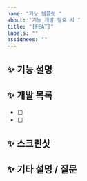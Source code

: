 ```yaml
---
name: "기능 템플릿 "
about: "기능 개발 필요 시 "
title: "[FEAT]"
labels: ""
assignees: ""
---
```


## ✨ 기능 설명

## ✨ 개발 목록

- [ ]
- [ ]

## ✨ 스크린샷

## ✨ 기타 설명 / 질문
